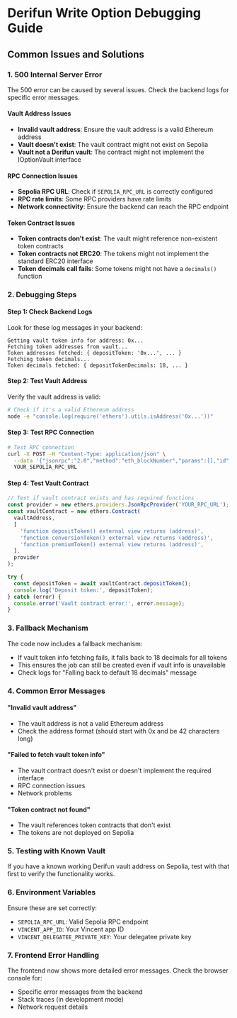 # Derifun Write Option Debugging Guide

## Common Issues and Solutions

### 1. **500 Internal Server Error**

The 500 error can be caused by several issues. Check the backend logs for specific error messages.

#### **Vault Address Issues**

- **Invalid vault address**: Ensure the vault address is a valid Ethereum address
- **Vault doesn't exist**: The vault contract might not exist on Sepolia
- **Vault not a Derifun vault**: The contract might not implement the IOptionVault interface

#### **RPC Connection Issues**

- **Sepolia RPC URL**: Check if `SEPOLIA_RPC_URL` is correctly configured
- **RPC rate limits**: Some RPC providers have rate limits
- **Network connectivity**: Ensure the backend can reach the RPC endpoint

#### **Token Contract Issues**

- **Token contracts don't exist**: The vault might reference non-existent token contracts
- **Token contracts not ERC20**: The tokens might not implement the standard ERC20 interface
- **Token decimals call fails**: Some tokens might not have a `decimals()` function

### 2. **Debugging Steps**

#### **Step 1: Check Backend Logs**

Look for these log messages in your backend:

```
Getting vault token info for address: 0x...
Fetching token addresses from vault...
Token addresses fetched: { depositToken: '0x...', ... }
Fetching token decimals...
Token decimals fetched: { depositTokenDecimals: 18, ... }
```

#### **Step 2: Test Vault Address**

Verify the vault address is valid:

```bash
# Check if it's a valid Ethereum address
node -e "console.log(require('ethers').utils.isAddress('0x...'))"
```

#### **Step 3: Test RPC Connection**

```bash
# Test RPC connection
curl -X POST -H "Content-Type: application/json" \
  --data '{"jsonrpc":"2.0","method":"eth_blockNumber","params":[],"id":1}' \
  YOUR_SEPOLIA_RPC_URL
```

#### **Step 4: Test Vault Contract**

```javascript
// Test if vault contract exists and has required functions
const provider = new ethers.providers.JsonRpcProvider('YOUR_RPC_URL');
const vaultContract = new ethers.Contract(
  vaultAddress,
  [
    'function depositToken() external view returns (address)',
    'function conversionToken() external view returns (address)',
    'function premiumToken() external view returns (address)',
  ],
  provider
);

try {
  const depositToken = await vaultContract.depositToken();
  console.log('Deposit token:', depositToken);
} catch (error) {
  console.error('Vault contract error:', error.message);
}
```

### 3. **Fallback Mechanism**

The code now includes a fallback mechanism:

- If vault token info fetching fails, it falls back to 18 decimals for all tokens
- This ensures the job can still be created even if vault info is unavailable
- Check logs for "Falling back to default 18 decimals" message

### 4. **Common Error Messages**

#### **"Invalid vault address"**

- The vault address is not a valid Ethereum address
- Check the address format (should start with 0x and be 42 characters long)

#### **"Failed to fetch vault token info"**

- The vault contract doesn't exist or doesn't implement the required interface
- RPC connection issues
- Network problems

#### **"Token contract not found"**

- The vault references token contracts that don't exist
- The tokens are not deployed on Sepolia

### 5. **Testing with Known Vault**

If you have a known working Derifun vault address on Sepolia, test with that first to verify the functionality works.

### 6. **Environment Variables**

Ensure these are set correctly:

- `SEPOLIA_RPC_URL`: Valid Sepolia RPC endpoint
- `VINCENT_APP_ID`: Your Vincent app ID
- `VINCENT_DELEGATEE_PRIVATE_KEY`: Your delegatee private key

### 7. **Frontend Error Handling**

The frontend now shows more detailed error messages. Check the browser console for:

- Specific error messages from the backend
- Stack traces (in development mode)
- Network request details
